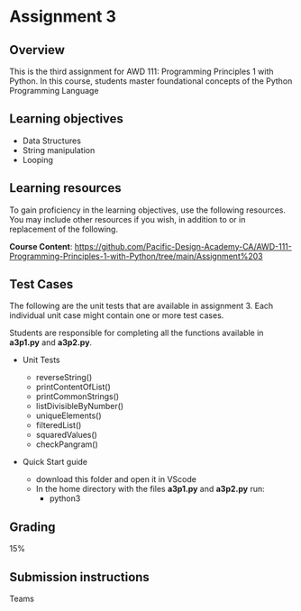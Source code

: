 # Assignment 3

## Overview

This is the third assignment for AWD 111: Programming Principles 1 with Python. In this course, students master foundational concepts of the Python Programming Language

## Learning objectives

+ Data Structures
+ String manipulation
+ Looping

## Learning resources 

To gain proficiency in the learning objectives, use the following resources. You may include other resources if you wish, in addition to or in replacement of the following. 

__Course Content__: https://github.com/Pacific-Design-Academy-CA/AWD-111-Programming-Principles-1-with-Python/tree/main/Assignment%203

## Test Cases
The following are the unit tests that are available in assignment 3. Each individual unit case might contain one or more test cases.

Students are responsible for completing all the functions available in __a3p1.py__ and __a3p2.py__. 

- Unit Tests
    - reverseString()
    - printContentOfList()
    - printCommonStrings()
    - listDivisibleByNumber()
    - uniqueElements()
    - filteredList()
    - squaredValues()
    - checkPangram()

- Quick Start guide
    - download this folder and open it in VScode
    - In the home directory with the files __a3p1.py__ and __a3p2.py__ run:
        - python3 <file-name>
        
## Grading
15%

## Submission instructions

Teams
